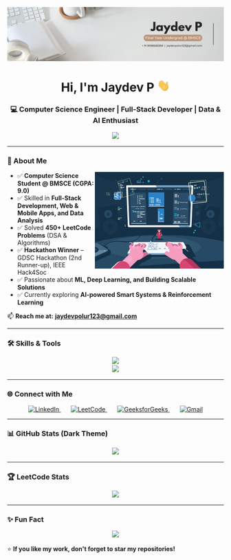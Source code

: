 <img src=https://github.com/jaydevpolur/jaydevpolur/blob/main/Black%20and%20White%20Simple%20Art%20Director%20LinkedIn%20Banner.png alt="cover image">

<h1 align="center">
  Hi, I'm Jaydev P
  <img src="https://raw.githubusercontent.com/ABSphreak/ABSphreak/master/gifs/Hi.gif" width="30">
</h1>

<h3 align="center">💻 Computer Science Engineer | Full-Stack Developer | Data & AI Enthusiast</h3>
<p align="center">
  <img src="https://readme-typing-svg.herokuapp.com?font=Fira+Code&size=22&pause=1000&color=00C9FF&center=true&vCenter=true&width=600&lines=Full-Stack+Developer;Machine+Learning+%26+Deep+Learning+Explorer;Passionate+about+DSA+and+Problem+Solving;Lifelong+Learner+%7C+Tech+Enthusiast" />
</p>

---

### 🧠 About Me  

<p align="center">
  <img align="right" src="https://github.com/Madhushree-S-Shetty-3/Madhushree-S-Shetty-3/blob/main/799e0d7779f6ea6c3a89885ff60c55af.gif" width="300">
  
- ✅ **Computer Science Student @ BMSCE (CGPA: 9.0)**  
- ✅ Skilled in **Full-Stack Development, Web & Mobile Apps, and Data Analysis**  
- ✅ Solved **450+ LeetCode Problems** (DSA & Algorithms)  
- ✅ **Hackathon Winner** – GDSC Hackathon (2nd Runner-up), IEEE Hack4Soc  
- ✅ Passionate about **ML, Deep Learning, and Building Scalable Solutions**  
- ✅ Currently exploring **AI-powered Smart Systems & Reinforcement Learning**  

📫 **Reach me at:** **jaydevpolur123@gmail.com**  
</p>

---

### 🛠️ Skills & Tools

<div align="center">
  <img src="https://skillicons.dev/icons?i=cpp,java,python,html,css,js,react,nodejs,express,angular" />
  <br/>
  <img src="https://skillicons.dev/icons?i=flutter,dart,mongodb,postgresql,mysql,git,github,aws,figma"/>
</div>

---

### 🌐 Connect with Me

<div align="center">
  <a href="https://linkedin.com/in/jaydevpolur123" target="_blank">
    <img src="https://skillicons.dev/icons?i=linkedin" alt="LinkedIn" />
  </a> &nbsp &nbsp &nbsp
  <a href="https://leetcode.com/u/jaydevpolur123/" target="_blank">
    <img src="https://raw.githubusercontent.com/simple-icons/simple-icons/develop/icons/leetcode.svg" width="48" height="48" alt="LeetCode"/>
  </a> &nbsp &nbsp &nbsp
  <a href="https://www.geeksforgeeks.org" target="_blank">
    <img src="https://upload.wikimedia.org/wikipedia/commons/4/43/GeeksforGeeks.svg" width="48" height="48" alt="GeeksforGeeks"/>
  </a> &nbsp &nbsp &nbsp
  <a href="mailto:jaydevpolur123@gmail.com" target="_blank">
    <img src="https://skillicons.dev/icons?i=gmail" alt="Gmail" />
  </a>
</div>

---

### 📊 GitHub Stats (Dark Theme)

<p align="center">
  <img src="https://github-readme-stats.vercel.app/api?username=jaydevpolur&show_icons=true&theme=react&hide_border=true" height="160"/>
</p>

---

### 🏆 LeetCode Stats

<p align="center">
  <img src="https://leetcard.jacoblin.cool/jaydevpolur123?theme=dark&font=Baloo%202&ext=heatmap" />
</p>

---

### ✨ Fun Fact  
<p align="center">
  <img src="https://readme-typing-svg.herokuapp.com?font=Fira+Code&size=22&pause=1000&color=00C9FF&width=435&lines=I+love+solving+DSA+problems!;Coding+is+my+superpower!;Always+curious+and+learning+new+things!" />
</p>

⭐ **If you like my work, don't forget to star my repositories!**

